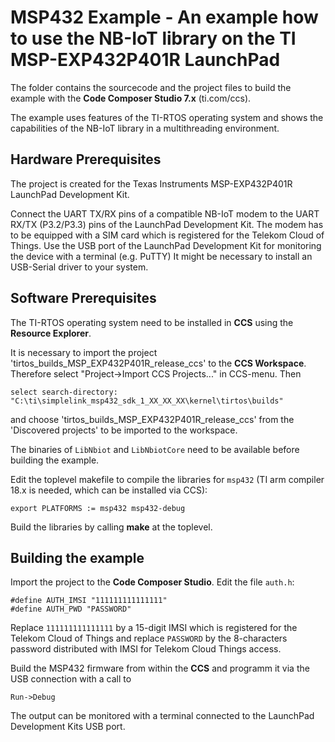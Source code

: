 # MSP432 Example - An example how to use the NB-IoT library on the TI MSP-EXP432P401R LaunchPad

The folder contains the sourcecode and the project files to build the example with the **Code Composer Studio 7.x** (ti.com/ccs).

The example uses features of the TI-RTOS operating system and shows the capabilities of the NB-IoT library in a multithreading environment.

## Hardware Prerequisites

The project is created for the Texas Instruments MSP-EXP432P401R LaunchPad Development Kit.

Connect the UART TX/RX pins of a compatible NB-IoT modem to the UART RX/TX (P3.2/P3.3) pins of the LaunchPad Development Kit.
The modem has to be equipped with a SIM card which is registered for the Telekom Cloud of Things.
Use the USB port of the LaunchPad Development Kit for monitoring the device with a terminal (e.g. PuTTY) It might be necessary 
to install an USB-Serial driver to your system.

## Software Prerequisites

The TI-RTOS operating system need to be installed in **CCS** using the **Resource Explorer**.

It is necessary to import the project 'tirtos_builds_MSP_EXP432P401R_release_ccs' to the **CCS Workspace**. Therefore select
"Project->Import CCS Projects..." in CCS-menu. Then 

	select search-directory: "C:\ti\simplelink_msp432_sdk_1_XX_XX_XX\kernel\tirtos\builds"

and choose 'tirtos_builds_MSP_EXP432P401R_release_ccs' from the 'Discovered projects' to be imported to the workspace.

The binaries of `LibNbiot` and `LibNbiotCore` need to be available before building the example.

Edit the toplevel makefile to compile the libraries for `msp432` (TI arm compiler 18.x is needed, which can be installed via CCS):

    export PLATFORMS := msp432 msp432-debug

Build the libraries by calling **make** at the toplevel.


## Building the example

Import the project to the **Code Composer Studio**. Edit the file `auth.h`:

    #define AUTH_IMSI "111111111111111"
    #define AUTH_PWD "PASSWORD"

Replace `111111111111111` by a 15-digit IMSI which is registered for the Telekom Cloud of Things and
replace `PASSWORD` by the 8-characters password distributed with IMSI for Telekom Cloud Things access.

Build the MSP432 firmware from within the **CCS** and programm it via the USB connection with a call to

    Run->Debug

The output can be monitored with a terminal connected to the LaunchPad Development Kits USB port.
